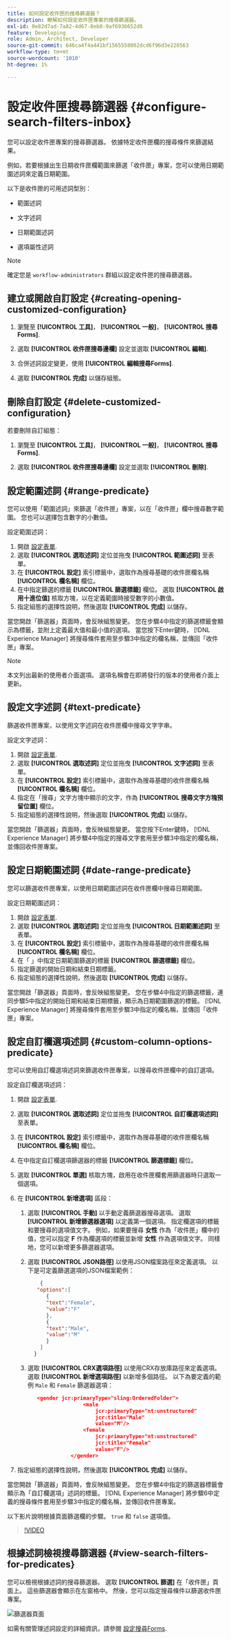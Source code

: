 ```yaml
---
title: 如何設定收件匣的搜尋篩選器？
description: 瞭解如何設定收件匣專案的搜尋篩選器。
exl-id: 0e82d7ad-7a82-4d67-8eb8-9af6936652d8
feature: Developing
role: Admin, Architect, Developer
source-git-commit: 646ca4f4a441bf1565558002dcd6f96d3e228563
workflow-type: tm+mt
source-wordcount: '1010'
ht-degree: 1%

---
```


# 設定收件匣搜尋篩選器 {#configure-search-filters-inbox}

您可以設定收件匣專案的搜尋篩選器。 依據特定收件匣欄的搜尋條件來篩選結果。

例如，若要根據出生日期收件匣欄範圍來篩選「收件匣」專案，您可以使用日期範圍述詞來定義日期範圍。

以下是收件匣的可用述詞型別：

* 範圍述詞

* 文字述詞

* 日期範圍述詞

* 選項屬性述詞

>[!NOTE]
>
>確定您是 `workflow-administrators` 群組以設定收件匣的搜尋篩選器。

## 建立或開啟自訂設定 {#creating-opening-customized-configuration}

1. 瀏覽至 **[!UICONTROL 工具]**， **[!UICONTROL 一般]**， **[!UICONTROL 搜尋Forms]**.

1. 選取 **[!UICONTROL 收件匣搜尋邊欄]** 設定並選取 **[!UICONTROL 編輯]**.
1. 合併述詞設定變更，使用 **[!UICONTROL 編輯搜尋Forms]**.
1. 選取 **[!UICONTROL 完成]** 以儲存組態。

## 刪除自訂設定 {#delete-customized-configuration}

若要刪除自訂組態：

1. 瀏覽至 **[!UICONTROL 工具]**， **[!UICONTROL 一般]**， **[!UICONTROL 搜尋Forms]**.

1. 選取 **[!UICONTROL 收件匣搜尋邊欄]** 設定並選取 **[!UICONTROL 刪除]**.

## 設定範圍述詞 {#range-predicate}

您可以使用「範圍述詞」來篩選「收件匣」專案，以在「收件匣」欄中搜尋數字範圍。 您也可以選擇包含數字的小數值。

設定範圍述詞：

1. 開啟 [設定表單](#creating-opening-customized-configuration).
1. 選取 **[!UICONTROL 選取述詞]** 定位並拖曳 **[!UICONTROL 範圍述詞]** 至表單。
1. 在 **[!UICONTROL 設定]** 索引標籤中，選取作為搜尋基礎的收件匣欄名稱 **[!UICONTROL 欄名稱]** 欄位。
1. 在中指定篩選的標籤 **[!UICONTROL 篩選標籤]** 欄位。 選取 **[!UICONTROL 啟用十進位值]** 核取方塊，以在定義範圍時接受數字的小數值。
1. 指定組態的選擇性說明，然後選取 **[!UICONTROL 完成]** 以儲存。

當您開啟「篩選器」頁面時，會反映組態變更。 您在步驟4中指定的篩選標籤會顯示為標籤，並附上定義最大值和最小值的選項。 當您按下Enter鍵時， [!DNL Experience Manager] 將搜尋條件套用至步驟3中指定的欄名稱，並傳回「收件匣」專案。

>[!NOTE]
>
>本文列出最新的使用者介面選項。 選項名稱會在即將發行的版本的使用者介面上更新。

## 設定文字述詞 {#text-predicate}

篩選收件匣專案，以使用文字述詞在收件匣欄中搜尋文字字串。

設定文字述詞：

1. 開啟 [設定表單](#creating-opening-customized-configuration).
1. 選取 **[!UICONTROL 選取述詞]** 定位並拖曳 **[!UICONTROL 文字述詞]** 至表單。
1. 在 **[!UICONTROL 設定]** 索引標籤中，選取作為搜尋基礎的收件匣欄名稱 **[!UICONTROL 欄名稱]** 欄位。
1. 指定在「搜尋」文字方塊中顯示的文字，作為 **[!UICONTROL 搜尋文字方塊預留位置]** 欄位。
1. 指定組態的選擇性說明，然後選取 **[!UICONTROL 完成]** 以儲存。

當您開啟「篩選器」頁面時，會反映組態變更。 當您按下Enter鍵時， [!DNL Experience Manager] 將步驟4中指定的搜尋文字套用至步驟3中指定的欄名稱，並傳回收件匣專案。

## 設定日期範圍述詞 {#date-range-predicate}

您可以篩選收件匣專案，以使用日期範圍述詞在收件匣欄中搜尋日期範圍。

設定日期範圍述詞：

1. 開啟 [設定表單](#creating-opening-customized-configuration).
1. 選取 **[!UICONTROL 選取述詞]** 定位並拖曳 **[!UICONTROL 日期範圍述詞]** 至表單。
1. 在 **[!UICONTROL 設定]** 索引標籤中，選取作為搜尋基礎的收件匣欄名稱 **[!UICONTROL 欄名稱]** 欄位。
1. 在「 」中指定日期範圍篩選的標籤 **[!UICONTROL 篩選標籤]** 欄位。
1. 指定篩選的開始日期和結束日期標籤。
1. 指定組態的選擇性說明，然後選取 **[!UICONTROL 完成]** 以儲存。

當您開啟「篩選器」頁面時，會反映組態變更。 您在步驟4中指定的篩選標籤，連同步驟5中指定的開始日期和結束日期標籤，顯示為日期範圍篩選的標籤。 [!DNL Experience Manager] 將搜尋條件套用至步驟3中指定的欄名稱，並傳回「收件匣」專案。

## 設定自訂欄選項述詞 {#custom-column-options-predicate}

您可以使用自訂欄選項述詞來篩選收件匣專案，以搜尋收件匣欄中的自訂選項。

設定自訂欄選項述詞：

1. 開啟 [設定表單](#creating-opening-customized-configuration).
1. 選取 **[!UICONTROL 選取述詞]** 定位並拖曳 **[!UICONTROL 自訂欄選項述詞]** 至表單。
1. 在 **[!UICONTROL 設定]** 索引標籤中，選取作為搜尋基礎的收件匣欄名稱 **[!UICONTROL 欄名稱]** 欄位。
1. 在中指定自訂欄選項篩選器的標籤 **[!UICONTROL 篩選標籤]** 欄位。
1. 選取 **[!UICONTROL 單選]** 核取方塊，啟用在收件匣欄套用篩選器時只選取一個選項。
1. 在 **[!UICONTROL 新增選項]** 區段：
   1. 選取 **[!UICONTROL 手動]** 以手動定義篩選器搜尋選項。 選取 **[!UICONTROL 新增篩選器選項]** 以定義第一個選項。 指定欄選項的標籤和要搜尋的選項值文字。 例如，如果要搜尋 **女性** 作為「收件匣」欄中的值，您可以指定 **F** 作為欄選項的標籤並新增 **女性** 作為選項值文字。 同樣地，您可以新增更多篩選器選項。
   1. 選取 **[!UICONTROL JSON路徑]** 以使用JSON檔案路徑來定義選項。 以下是可定義篩選選項的JSON檔案範例：

      ```JSON
          {
         "options":[
            {
            "text":"Female",
            "value":"F"
            },
            {
            "text":"Male",
            "value":"M"
            }
          ]
        }
      ```

   1. 選取 **[!UICONTROL CRX選項路徑]** 以使用CRX存放庫路徑來定義選項。 選取 **[!UICONTROL 新增選項路徑]** 以新增多個路徑。 以下為要定義的範例 `Male` 和 `Female` 篩選器選項：

      ```JSON
         <gender jcr:primaryType="sling:OrderedFolder">
                        <male
                            jcr:primaryType="nt:unstructured"
                            jcr:title="Male"
                            value="M"/>
                        <female
                            jcr:primaryType="nt:unstructured"
                            jcr:title="Female"
                            value="F"/>
                    </gender>
      ```

1. 指定組態的選擇性說明，然後選取 **[!UICONTROL 完成]** 以儲存。

當您開啟「篩選器」頁面時，會反映組態變更。 您在步驟4中指定的篩選器標籤會顯示為「自訂欄選項」述詞的標籤。 [!DNL Experience Manager] 將步驟6中定義的搜尋條件套用至步驟3中指定的欄名稱，並傳回收件匣專案。

以下影片說明根據頁面篩選欄的步驟。 `true` 和 `false` 選項值。

>[!VIDEO](https://video.tv.adobe.com/v/335679)

## 根據述詞檢視搜尋篩選器 {#view-search-filters-for-predicates}

您可以檢視根據述詞的搜尋篩選器。 選取 **[!UICONTROL 篩選]** 在「收件匣」頁面上。 這些篩選器會顯示在左窗格中。 然後，您可以指定搜尋條件以篩選收件匣專案。

![篩選器頁面](assets/apply-filters.png)

如需有關管理述詞設定的詳細資訊，請參閱 [設定搜尋Forms](search-forms.md).
